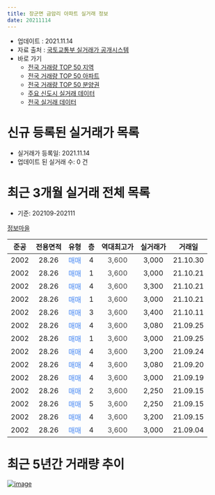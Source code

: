 ```yaml
---
title: 장군면 금암리 아파트 실거래 정보
date: 20211114
---
```


* 업데이트 : 2021.11.14
* 자료 출처 : [국토교통부 실거래가 공개시스템](http://rt.molit.go.kr)
* 바로 가기
    * [전국 거래량 TOP 50 지역](https://apt-info.github.io/apt-trade-info/tr)
    * [전국 거래량 TOP 50 아파트](https://apt-info.github.io/apt-trade-info/ta)
    * [전국 거래량 TOP 50 분양권](https://apt-info.github.io/apt-trade-info/tb)
    * [주요 신도시 실거래 데이터](https://apt-info.github.io/apt-trade-info/newtown)
    * [전국 실거래 데이터](https://apt-info.github.io/apt-trade-info/all)



<script async src="https://pagead2.googlesyndication.com/pagead/js/adsbygoogle.js"></script>
<!-- 기본광고 -->
<ins class="adsbygoogle"
     style="display:block"
     data-ad-client="ca-pub-1142216861245946"
     data-ad-slot="4805727019"
     data-ad-format="auto"
     data-full-width-responsive="true"></ins>
<script>
     (adsbygoogle = window.adsbygoogle || []).push({});
</script>


# 신규 등록된 실거래가 목록

* 실거래가 등록일: 2021.11.14
* 업데이트 된 실거래 수: 0 건




<script async src="https://pagead2.googlesyndication.com/pagead/js/adsbygoogle.js"></script>
<!-- 기본광고 -->
<ins class="adsbygoogle"
     style="display:block"
     data-ad-client="ca-pub-1142216861245946"
     data-ad-slot="4805727019"
     data-ad-format="auto"
     data-full-width-responsive="true"></ins>
<script>
     (adsbygoogle = window.adsbygoogle || []).push({});
</script>


# 최근 3개월 실거래 전체 목록
* 기준: 202109-202111


[정보마을](https://search.naver.com/search.naver?query=%EC%A0%95%EB%B3%B4%EB%A7%88%EC%9D%84)

|준공|전용면적|유형|층|역대최고가|실거래가|거래일|
|:---:|:---:|:---:|:---:|:---:|:---:|:---:|
|2002|28.26|<span style="color:#4285F3">매매</span>|4|<span style="color:#444444">3,600</span>|3,000|21.10.30|
|2002|28.26|<span style="color:#4285F3">매매</span>|1|<span style="color:#444444">3,600</span>|3,000|21.10.21|
|2002|28.26|<span style="color:#4285F3">매매</span>|4|<span style="color:#444444">3,600</span>|3,300|21.10.21|
|2002|28.26|<span style="color:#4285F3">매매</span>|1|<span style="color:#444444">3,600</span>|3,000|21.10.21|
|2002|28.26|<span style="color:#4285F3">매매</span>|3|<span style="color:#444444">3,600</span>|3,400|21.10.11|
|2002|28.26|<span style="color:#4285F3">매매</span>|4|<span style="color:#444444">3,600</span>|3,080|21.09.25|
|2002|28.26|<span style="color:#4285F3">매매</span>|1|<span style="color:#444444">3,600</span>|3,000|21.09.25|
|2002|28.26|<span style="color:#4285F3">매매</span>|4|<span style="color:#444444">3,600</span>|3,200|21.09.24|
|2002|28.26|<span style="color:#4285F3">매매</span>|4|<span style="color:#444444">3,600</span>|3,080|21.09.20|
|2002|28.26|<span style="color:#4285F3">매매</span>|4|<span style="color:#444444">3,600</span>|3,000|21.09.19|
|2002|28.26|<span style="color:#4285F3">매매</span>|2|<span style="color:#444444">3,600</span>|2,250|21.09.15|
|2002|28.26|<span style="color:#4285F3">매매</span>|5|<span style="color:#444444">3,600</span>|2,250|21.09.15|
|2002|28.26|<span style="color:#4285F3">매매</span>|4|<span style="color:#444444">3,600</span>|3,200|21.09.15|
|2002|28.26|<span style="color:#4285F3">매매</span>|4|<span style="color:#444444">3,600</span>|3,000|21.09.04|



<script async src="https://pagead2.googlesyndication.com/pagead/js/adsbygoogle.js"></script>
<!-- 기본광고 -->
<ins class="adsbygoogle"
     style="display:block"
     data-ad-client="ca-pub-1142216861245946"
     data-ad-slot="4805727019"
     data-ad-format="auto"
     data-full-width-responsive="true"></ins>
<script>
     (adsbygoogle = window.adsbygoogle || []).push({});
</script>


# 최근 5년간 거래량 추이


<div style="width:100%;">
    <canvas id="deal_progress" height="200"></canvas>
</div>

<script>
new Chart(document.getElementById("deal_progress"), {
    type: 'line',
    data: {
        labels: ['16.02','16.04','16.06','16.10','16.11','16.12','17.01','17.02','17.04','17.05','17.06','17.08','17.10','17.12','18.05','18.07','18.11','18.12','19.01','19.02','19.04','19.07','19.11','19.12','20.02','20.05','20.06','20.07','20.09','20.10','20.11','20.12','21.01','21.03','21.05','21.06','21.08','21.09','21.10'],
        datasets: [{
            label: '매매/분양권',
            data: [2,2,3,1,1,4,3,2,1,1,2,2,1,4,1,1,0,3,4,0,0,1,1,0,3,1,1,1,1,1,0,6,6,2,2,1,2,9,5],
            borderColor: "rgba(66, 133, 243, 1)",
            backgroundColor: "rgba(66, 133, 243, 0.05)",
            borderWidth: 1,
            pointRadius: 0,
            fill: false,
            lineTension: 0
        },{
            label: '전/월세',
            data: [1,0,1,0,0,0,0,0,0,0,0,0,0,1,0,0,1,0,0,1,1,1,0,1,0,0,0,0,0,0,1,2,1,0,1,0,0,0,0],
            borderColor: "rgba(255, 90, 0, 1)",
            backgroundColor: "rgba(255, 90, 0, 0.05)",
            borderWidth: 1,
            pointRadius: 0,
            fill: false,
            lineTension: 0
        },{
            label: '합계',
            data: [3,2,4,1,1,4,3,2,1,1,2,2,1,5,1,1,1,3,4,1,1,2,1,1,3,1,1,1,1,1,1,8,7,2,3,1,2,9,5],
            borderColor: "rgba(0, 0, 0, 1)",
            backgroundColor: "rgba(0, 0, 0, 0.03)",
            borderWidth: 0.1,
            pointRadius: 0,
            fill: true,
            lineTension: 0
        }
        ]
    },
    options: {
        responsive: true,
        title: {
            display: false
        },
        tooltips: {
            mode: 'index',
            intersect: false
        },
        hover: {
            mode: 'nearest',
            intersect: true
        },
        scales: {
            xAxes: [{
                display: true,
                scaleLabel: {
                    display: true,
                    labelString: '년/월'
                }
            }],
            yAxes: [{
                display: true,
                ticks: {
                    suggestedMin: 0,
                },
                scaleLabel: {
                    display: true,
                    labelString: '실거래 수'
                }
            }]
        }
    }
});

</script>


[![image](https://apt-info.github.io/images/2020-01-03-apt-trade-info/1024x500.png)](https://play.google.com/store/apps/details?id=com.aptinfo.apttradeinfo)

